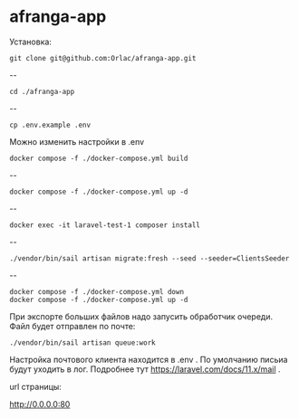 # afranga-app

Установка:

    git clone git@github.com:Orlac/afranga-app.git
--

    cd ./afranga-app
--

    cp .env.example .env
Можно изменить настройки в .env

    docker compose -f ./docker-compose.yml build
--

    docker compose -f ./docker-compose.yml up -d
--

    docker exec -it laravel-test-1 composer install
--

    ./vendor/bin/sail artisan migrate:fresh --seed --seeder=ClientsSeeder
--

    docker compose -f ./docker-compose.yml down
    docker compose -f ./docker-compose.yml up -d
При экспорте больших файлов надо запусить обработчик очереди. Файл будет отправлен по почте:

    ./vendor/bin/sail artisan queue:work
Настройка почтового клиента находится в .env . По умолчанию письиа будут уходить в лог. Подробнее тут https://laravel.com/docs/11.x/mail .

url страницы:

http://0.0.0.0:80
